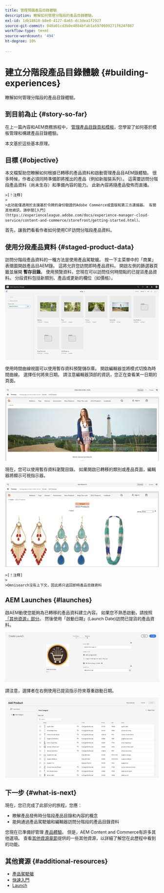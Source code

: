 ```yaml
---
title: 管理預備產品目錄體驗
description: 瞭解如何管理分階段的產品目錄體驗。
exl-id: 1db18818-b8e0-4127-8a65-dc3dea1f2927
source-git-commit: 940a01cd3b9e4804bfab1a5970699271f624f087
workflow-type: tm+mt
source-wordcount: '494'
ht-degree: 10%

---
```


# 建立分階段產品目錄體驗 {#building-experiences}

瞭解如何管理分階段的產品目錄體驗。

## 到目前為止 {#story-so-far}

在上一篇內容和AEM商務旅程中， [管理產品目錄頁和模板](catalog-templates.md)，您學習了如何基於模板管理和構建產品目錄體驗。

本文基於這些基本原理。

## 目標 {#objective}

本文檔幫助您瞭解如何根據已轉移的產品資料和啟動管理產品目AEM錄體驗。 很多時候，作者必須同時準備即將推出的產品（例如新服裝系列）。 這需要訪問分階段產品資料（尚未生存）和準備內容的能力。 此新內容將隨產品發佈而直播。

    >[！注釋]
    >
    >此功能僅適用於支援基於令牌的身份驗證的Adobe Commerce或雲版和第三方連接器。 有關其他資訊，請參閱[入門](https://experienceleague.adobe.com/docs/experience-manager-cloud-service/content-and-commerce/storefront/getting-started.html)。

首先，讓我們看看作者如何使用CIF訪問分階段產品資料。

## 使用分段產品資料 {#staged-product-data}

訪問分階段產品資料的一種方法是使用產品駕駛艙。 按一下主菜單中的「商業」表徵圖開啟產品目AEM錄。 這將允許您訪問即時產品資料。 開啟左側的篩選器頁籤並展開 **暫存目錄**。 使用預覽資料，您現在可以訪問任何時間點的已提貨產品資料。 分段資料包括新類別、產品或更新的欄位（如價格）。

![座艙](assets/staged-cockpit.png)

使用時間曲線視圖可以使用暫存資料預覽儲存庫。 開啟編輯器並將模式切換為時間曲線。 選擇任何將來日期。 請注意編輯器頂部的資訊，您正在查看某一日期的頁面。

![階段時間曲線](assets/staged-timewarp.png)

現在，您可以使用暫存資料瀏覽目錄。 如果開啟已轉移的類別或產品頁面，編輯器將顯示可視指示器。

![階段pl](assets/staged-plp.png)

    >[！注釋]
    >
    >Omnisearch沒有上下文，因此將只返回即時產品目錄資料

## AEM Launches {#launches}

啟AEM動使您能夠為已轉移的產品資料建立內容。 如果您不熟悉啟動，請按照 [「其他資源」部分](#additional-resources)。 然後使用「啟動日期」(Launch Date)訪問已提貨的產品資料。

![階段發射](assets/staged-launch.png)

請注意，選擇者在右側使用已提貨指示符來尊重啟動日期。

![舞台選取器](assets/staged-picker.png)

## 下一步 {#what-is-next}

現在，您已完成了此部分的旅程，您應：

* 瞭解產品發佈時分階段產品目錄和內容的概念
* 能夠通過產品駕駛艙和編輯器訪問分階段的產品目錄資料

您現在已準備好管理 [產品體驗](product-experience-management.md)。 但是，AEM Content and Commerce有許多其他選項。 查看[其他資源章節](#additional-resources)提供的一些其他資源，以詳細了解您在此歷程中看到的功能。

## 其他資源 {#additional-resources}

* [產品駕駛艙](/help/commerce-cloud/authoring/product-cockpit.md)
* [快速入門](/help/commerce-cloud/getting-started.md)
* [Launch](/help/sites-cloud/authoring/launches/overview.md)
